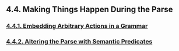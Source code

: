 ﻿## 4.4. Making Things Happen During the Parse

### [4.4.1. Embedding Arbitrary Actions in a Grammar](1)

### [4.4.2. Altering the Parse with Semantic Predicates](2)